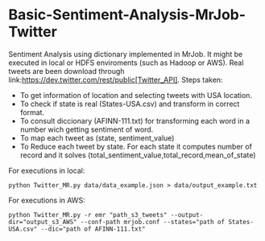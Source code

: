 # Basic-Sentiment-Analysis-MrJob-Twitter
Sentiment Analysis using dictionary implemented in MrJob. It might be executed in local or HDFS enviroments (such as Hadoop or AWS).
Real tweets are been download through link:https://dev.twitter.com/rest/public[Twitter_API]. Steps taken:
- To get information of location and selecting tweets with USA location.
- To check if state is real (States-USA.csv) and transform in correct format.
- To consult diccionary (AFINN-111.txt) for transforming each word in a number wich getting sentiment of word.
- To map each tweet as (state, sentiment_value)
- To Reduce each tweet by state. For each state it computes number of record and it solves (total_sentiment_value,total_record,mean_of_state)


For executions in local:
```
python Twitter_MR.py data/data_example.json > data/output_example.txt
```

For executions in AWS:
```
python Twitter_MR.py -r emr "path_s3_tweets" --output-dir="output_s3_AWS" --conf-path mrjob.conf --states="path of States-USA.csv" --dic="path of AFINN-111.txt"
```
